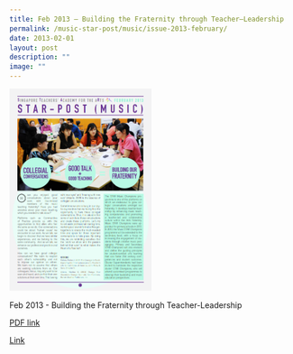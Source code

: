 ```yaml
---
title: Feb 2013 – Building the Fraternity through Teacher–Leadership
permalink: /music-star-post/music/issue-2013-february/
date: 2013-02-01
layout: post
description: ""
image: ""
---
```

<img src="/images/ggedf.png" 
     style="width:50%">
		 
Feb 2013 - Building the Fraternity through Teacher-Leadership

[PDF link](/files/9a2ac86d3_u8478.pdf)

[Link](https://www.star.moe.edu.sg/star/slot/resource_star/pf01/9a2ac86d3_u8478.pdf)